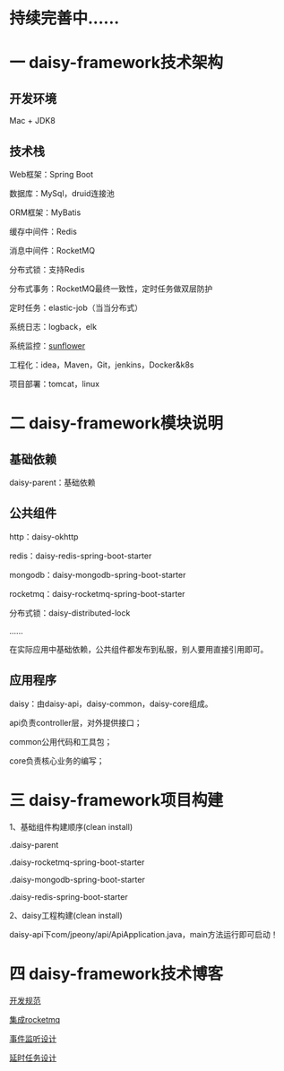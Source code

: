 # 持续完善中......

# 一 daisy-framework技术架构

## 开发环境

Mac + JDK8

## 技术栈

Web框架：Spring Boot

数据库：MySql，druid连接池

ORM框架：MyBatis

缓存中间件：Redis

消息中间件：RocketMQ

分布式锁：支持Redis

分布式事务：RocketMQ最终一致性，定时任务做双层防护

定时任务：elastic-job（当当分布式）

系统日志：logback，elk

系统监控：[sunflower](https://github.com/jchry/sunflower)

工程化：idea，Maven，Git，jenkins，Docker&k8s

项目部署：tomcat，linux

# 二 daisy-framework模块说明

## 基础依赖

daisy-parent：基础依赖

## 公共组件

http：daisy-okhttp

redis：daisy-redis-spring-boot-starter

mongodb：daisy-mongodb-spring-boot-starter

rocketmq：daisy-rocketmq-spring-boot-starter

分布式锁：daisy-distributed-lock

......

在实际应用中基础依赖，公共组件都发布到私服，别人要用直接引用即可。

## 应用程序

daisy：由daisy-api，daisy-common，daisy-core组成。

api负责controller层，对外提供接口；

common公用代码和工具包；

core负责核心业务的编写；

# 三 daisy-framework项目构建

1、基础组件构建顺序(clean install)

.daisy-parent

.daisy-rocketmq-spring-boot-starter

.daisy-mongodb-spring-boot-starter

.daisy-redis-spring-boot-starter

2、daisy工程构建(clean install)

daisy-api下com/jpeony/api/ApiApplication.java，main方法运行即可启动！

# 四 daisy-framework技术博客

[开发规范](https://blog.csdn.net/yhl_jxy/article/details/103946580)

[集成rocketmq](https://blog.csdn.net/yhl_jxy/article/details/103968635)

[事件监听设计](https://blog.csdn.net/yhl_jxy/article/details/106317858)

[延时任务设计](https://blog.csdn.net/yhl_jxy/article/details/106750450)

